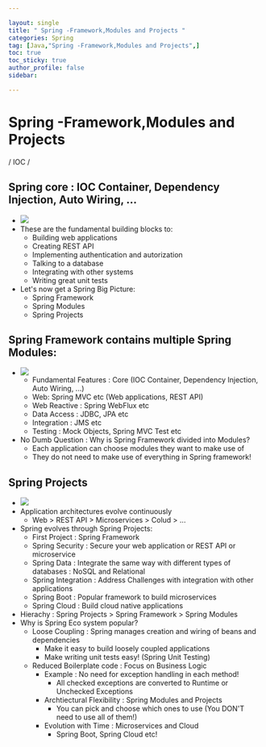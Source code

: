 ```yaml
---

layout: single
title: " Spring -Framework,Modules and Projects "
categories: Spring
tag: [Java,"Spring -Framework,Modules and Projects",]
toc: true
toc_sticky: true
author_profile: false
sidebar:

---
```

# Spring -Framework,Modules and Projects
/ IOC /

## Spring core : IOC Container, Dependency Injection, Auto Wiring, ...
- ![](https://i.imgur.com/yjrJYpN.png)
- These are the fundamental building blocks to:
	- Building web applications
	- Creating REST API
	- Implementing authentication and autorization
	- Talking to a database
	- Integrating with other systems
	- Writing great unit tests
- Let's now get a Spring Big Picture:
	- Spring Framework
	- Spring Modules
	- Spring Projects

## Spring Framework contains multiple Spring Modules:
- ![](https://i.imgur.com/x63eOmb.png)
	- Fundamental Features : Core (IOC Container, Dependency Injection, Auto Wiring, ...)
	- Web: Spring MVC etc (Web applications, REST API)
	- Web Reactive : Spring WebFlux etc
	- Data Access : JDBC, JPA etc
	- Integration : JMS etc
	- Testing : Mock Objects, Spring MVC Test etc
- No Dumb Question : Why is Spring Framework divided into Modules?
	- Each application can choose modules they want to make use of 
	- They do not need to make use of everything in Spring framework!

## Spring Projects
- ![](https://i.imgur.com/s1cQcaw.png)
- Application architectures evolve continuously
	- Web > REST API > Microservices > Colud > ...
- Spring evolves through Spring Projects:
	- First Project : Spring Framework
	- Spring Security : Secure your web application or REST API or microservice
	- Spring Data : Integrate the same way with different types of databases : NoSQL and Relational
	- Spring Integration : Address Challenges with integration with other applications
	- Spring Boot : Popular framework to build microservices
	- Spring Cloud : Build cloud native applications
- Hierachy : Spring Projects > Spring Framework > Spring Modules
- Why is Spring Eco system popular?
	- Loose Coupling : Spring manages creation and wiring of beans and dependencies
		- Make it easy to build loosely coupled applications
		- Make writing unit tests easy! (Spring Unit Testing)
	- Reduced Boilerplate code : Focus on Business Logic
		- Example : No need for exception handling in each method!
			- All checked exceptions are converted to Runtime or Unchecked Exceptions
		- Archtiectural Flexibility : Spring Modules and Projects
			- You can pick and choose which ones to use (You DON'T need to use all of them!)
		- Evolution with Time : Microservices and Cloud
			- Spring Boot, Spring Cloud etc!
